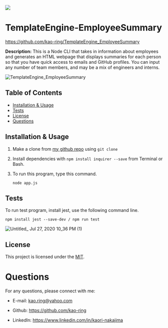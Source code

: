 ![](https://img.shields.io/github/license/kao-ring/TemplateEngine_EmployeeSummary?style=plastic&logo=appveyor)

# TemplateEngine-EmployeeSummary

https://github.com/kao-ring/TemplateEngine_EmployeeSummary

**Description:** This is a Node CLI that takes in information about employees and generates an HTML webpage that displays summaries for each person so that you have quick access to emails and GitHub profiles. You can input any number of team members, and may be a mix of engineers and interns.

![TemplateEngine_EmployeeSummary](https://user-images.githubusercontent.com/66850293/88611678-8fb5a600-d057-11ea-854b-e0e7ed821a52.gif)

## Table of Contents

- [Installation & Usage](#installation)
- [Tests](#tests)
- [License](#license)
- [Questions](#questions)

## Installation & Usage

1. Make a clone from [my github repo](https://github.com/kao-ring/TemplateEngine_EmployeeSummary) using `git clone`

2. Install dependencies with `npm install inquirer --save` from Terminal or Bash.

3. To run this program, type this command.

   ```
   node app.js
   ```

## Tests

To run test program, install jest, use the following command line.

```
npm install jest --save-dev / npm run test
```

![Untitled_ Jul 27, 2020 10_36 PM (1)](https://user-images.githubusercontent.com/66850293/88612786-fa67e100-d059-11ea-89e2-932aeeab16c4.gif)

## License

This project is licensed under the [MIT](./LICENSE).

# Questions

For any questions, please connect with me:

- E-mail: <kao.ring@yahoo.com>

- Github: https://github.com/kao-ring

- LinkedIn: https://www.linkedin.com/in/kaori-nakajima
